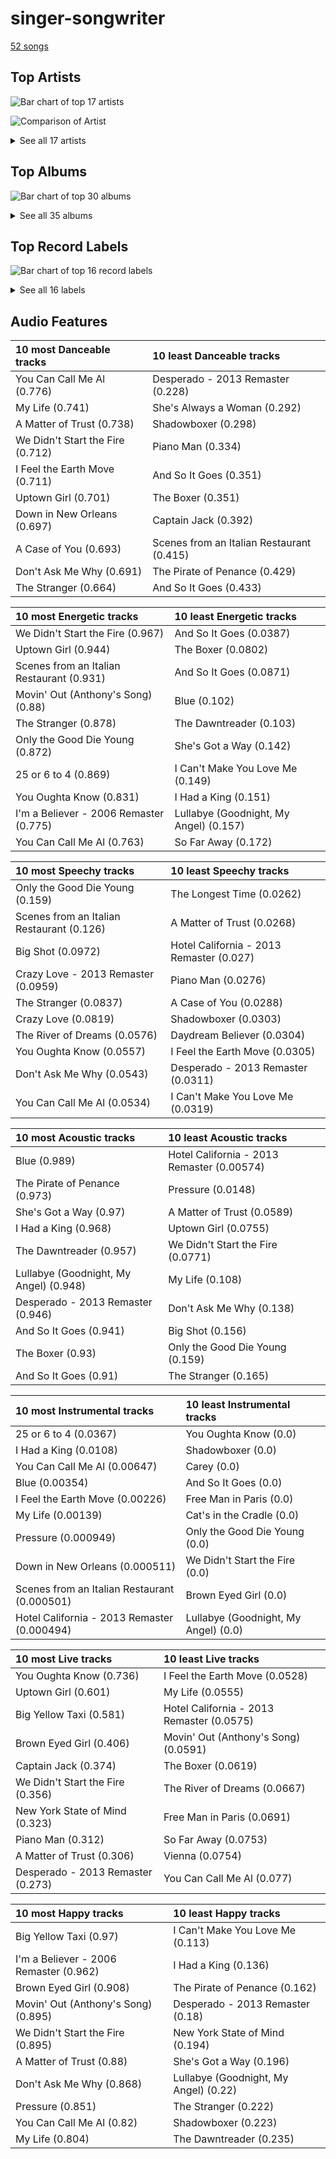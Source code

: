 # singer-songwriter

[52 songs](singer_songwriter_tracks.md)

## Top Artists

![Bar chart of top 17 artists](../images/genres/singer_songwriter/artists.png)

![Comparison of Artist](../images/genres/singer_songwriter/artists_comparison.png)


<details>
<summary>See all 17 artists</summary>

| Number of Tracks | Art | Artist | 🔗 |
|---:|:---|:---|:---|
| 23 | <img src="https://i.scdn.co/image/ab6761610000e5eb712c7643e8aa18a4aca6c811" alt="" width="50" /> | [Billy Joel](../artists/billy_joel.md) | [🔗](https://open.spotify.com/artist/6zFYqv1mOsgBRQbae3JJ9e) |
| 8 | <img src="https://i.scdn.co/image/68cfb061951dbd44c95422a54cb70baec0722ca3" alt="" width="50" /> | Joni Mitchell | [🔗](https://open.spotify.com/artist/5hW4L92KnC6dX9t7tYM4Ve) |
| 4 | <img src="https://i.scdn.co/image/ab6761610000e5eb5885f6c2d3ecf8e08bdfa472" alt="" width="50" /> | Van Morrison | [🔗](https://open.spotify.com/artist/44NX2ffIYHr6D4n7RaZF7A) |
| 2 | <img src="https://i.scdn.co/image/ab6761610000e5ebe4536d632bb182e3f82baaaf" alt="" width="50" /> | [The King's Singers](../artists/the_king_s_singers.md) | [🔗](https://open.spotify.com/artist/5lR7yDVN4z9kahOiUSlMhe) |
| 2 | <img src="https://i.scdn.co/image/ab6761610000e5ebbdef7f178c9cf2e8d50cb9b9" alt="" width="50" /> | The Monkees | [🔗](https://open.spotify.com/artist/320EPCSEezHt1rtbfwH6Ck) |
| 2 | <img src="https://i.scdn.co/image/813fde33623cbfd065053789cf1ffb22b55efd4a" alt="" width="50" /> | Carole King | [🔗](https://open.spotify.com/artist/319yZVtYM9MBGqmSQnMyY6) |
| 2 | <img src="https://i.scdn.co/image/ab6761610000e5eb1f764c8f69b595efe77e1c45" alt="" width="50" /> | Paul Simon | [🔗](https://open.spotify.com/artist/2CvCyf1gEVhI0mX6aFXmVI) |
| 2 | <img src="https://i.scdn.co/image/ab6761610000e5eb0767e116a2307495e37cd7fb" alt="" width="50" /> | Eagles | [🔗](https://open.spotify.com/artist/0ECwFtbIWEVNwjlrfc6xoL) |
| 1 | <img src="https://i.scdn.co/image/ab6772690000c46c44408083dac26a782655baf3" alt="" width="50" /> | Alanis Morissette | [🔗](https://open.spotify.com/artist/6ogn9necmbUdCppmNnGOdi) |
| 1 | <img src="https://i.scdn.co/image/ab6761610000e5eb624ddceb90bdf808ed4e2e35" alt="" width="50" /> | Steve Miller Band | [🔗](https://open.spotify.com/artist/6QtGlUje9TIkLrgPZrESuk) |
| 1 | <img src="https://i.scdn.co/image/ab6761610000e5ebe062176ee3682ca24d6fddd7" alt="" width="50" /> | Feist | [🔗](https://open.spotify.com/artist/6CWTBjOJK75cTE8Xv8u1kj) |
| 1 | <img src="https://i.scdn.co/image/ab6761610000e5ebe86f788af4e127154da1257f" alt="" width="50" /> | Bonnie Raitt | [🔗](https://open.spotify.com/artist/4KDyYWR7IpxZ7xrdYbKrqY) |
| 1 | <img src="https://i.scdn.co/image/ab67616d0000b273743ebb11200358b5c050f542" alt="" width="50" /> | Harry Chapin | [🔗](https://open.spotify.com/artist/42q4Ivs7tAiCZ5C7eG5q4c) |
| 1 | <img src="https://i.scdn.co/image/ab6761610000e5ebbab088e2157b02848dfcbc1e" alt="" width="50" /> | Chicago | [🔗](https://open.spotify.com/artist/3iDD7bnsjL9J4fO298r0L0) |
| 1 | <img src="https://i.scdn.co/image/ab6761610000e5ebf178cbda9bd9a389581ff021" alt="" width="50" /> | Fiona Apple | [🔗](https://open.spotify.com/artist/3g2kUQ6tHLLbmkV7T4GPtL) |
| 1 | <img src="https://i.scdn.co/image/ab6761610000e5ebfed5626c008ba961a81dd218" alt="" width="50" /> | Dr. John | [🔗](https://open.spotify.com/artist/320TrJub4arztwXRm7kqVO) |
| 1 | <img src="https://i.scdn.co/image/ab6761610000e5eb26e35e5ceab6998278006481" alt="" width="50" /> | Brandi Carlile | [🔗](https://open.spotify.com/artist/2sG4zTOLvjKG1PSoOyf5Ej) |

</details>

## Top Albums

![Bar chart of top 30 albums](../images/genres/singer_songwriter/albums.png)


<details>
<summary>See all 35 albums</summary>

| Number of Tracks | Art | Album | Release Date | 🔗 |
|---:|:---|:---|:---|:---|
| 7 | <img src="https://i.scdn.co/image/ab67616d0000b2738a6dbac0b74bd2484189ea5f" alt="" width="50" /> | The Stranger | 1977-09-29 | [🔗](https://open.spotify.com/album/3IILMjMMnoN2sKzgesX8KV) |
| 3 | <img src="https://i.scdn.co/image/ab67616d0000b273b4844a368bd9679f1db5a4fb" alt="" width="50" /> | Song to a Seagull | 1968-03-01 | [🔗](https://open.spotify.com/album/6rg3WTvmv68Vd6tgR0yS0E) |
| 3 | <img src="https://i.scdn.co/image/ab67616d0000b273e9f77be85457110ebf304da7" alt="" width="50" /> | Blue | 1971-06-22 | [🔗](https://open.spotify.com/album/1vz94WpXDVYIEGja8cjFNa) |
| 2 | <img src="https://i.scdn.co/image/ab67616d0000b27323350feac07f56d8b96f33d5" alt="" width="50" /> | Tapestry | 1971 | [🔗](https://open.spotify.com/album/12n11cgnpjXKLeqrnIERoS) |
| 2 | <img src="https://i.scdn.co/image/ab67616d0000b2731946747b8692919f98918ec4" alt="" width="50" /> | Storm Front | 1989-10-17 | [🔗](https://open.spotify.com/album/1Vw2uoVkLAJFVViJ1QyK1D) |
| 2 | <img src="https://i.scdn.co/image/ab67616d0000b273d81c87cd4fa07351a5d14a71" alt="" width="50" /> | River Of Dreams | 1993-08-10 | [🔗](https://open.spotify.com/album/4HPnwQJAEvTY910q4RNeOu) |
| 2 | <img src="https://i.scdn.co/image/ab67616d0000b273db9c8abe838bbfb28ed5cc06" alt="" width="50" /> | Piano Man | 1973-11-09 | [🔗](https://open.spotify.com/album/77ErLrVvYETIlQJHAwhfIH) |
| 2 | <img src="https://i.scdn.co/image/ab67616d0000b273b13eb2ff19372ac491273a06" alt="" width="50" /> | Good Vibrations | 1993 | [🔗](https://open.spotify.com/album/10IUKCLZPs9onPwXfQVxfv) |
| 2 | <img src="https://i.scdn.co/image/ab67616d0000b273814cbc4746358a25c84c62e7" alt="" width="50" /> | An Innocent Man | 1983-08-08 | [🔗](https://open.spotify.com/album/3R3x4zIabsvpD3yxqLaUpc) |
| 2 | <img src="https://i.scdn.co/image/ab67616d0000b2731d4675d5a0345bb93686e4b6" alt="" width="50" /> | 52nd Street | 1978-10-13 | [🔗](https://open.spotify.com/album/1HmCO8VK98AU6EXPOjGYyI) |
| 1 | <img src="https://i.scdn.co/image/ab67616d0000b273315994fdfb86d9bcb40337ba" alt="" width="50" /> | Verities & Balderdash | 1974 | [🔗](https://open.spotify.com/album/3nta4nhqWoWjc6LmHIB0kT) |
| 1 | <img src="https://i.scdn.co/image/ab67616d0000b273d1731f2c0e1c2c8957f35c76" alt="" width="50" /> | Turnstiles | 1976-05-19 | [🔗](https://open.spotify.com/album/7GiLfxL1su3MSqz7pmKMZi) |
| 1 | <img src="https://i.scdn.co/image/ab67616d0000b273b254ca0983d65ede8e3d2f7a" alt="" width="50" /> | Tidal | 1996-07-23 | [🔗](https://open.spotify.com/album/5gVBXH8MT6zfdRkjp7qT18) |
| 1 | <img src="https://i.scdn.co/image/ab67616d0000b273b17d3cdd360973516ade9e6d" alt="" width="50" /> | The Reminder | 2007-01-01 | [🔗](https://open.spotify.com/album/7bTdGfczXffzzNE9ssJj4Z) |
| 1 | <img src="https://i.scdn.co/image/ab67616d0000b273d5758ffb1632e086776cf14d" alt="" width="50" /> | The Princess and the Frog (Original Motion Picture Soundtrack) | 2009-11-23 | [🔗](https://open.spotify.com/album/0CcL28OkH89kjgKpNZC8sW) |
| 1 | <img src="https://i.scdn.co/image/ab67616d0000b273e5e5f24cf490dfc7041eafc3" alt="" width="50" /> | The Nylon Curtain | 1982-06-23 | [🔗](https://open.spotify.com/album/50bajZpetfL5T0iRCOR74J) |
| 1 | <img src="https://i.scdn.co/image/ab67616d0000b273375445cc7a2aedff11361b51" alt="" width="50" /> | The Joker | 1973-01-01 | [🔗](https://open.spotify.com/album/5uYNj1HkZrWKAkhEYcGmJr) |
| 1 | <img src="https://i.scdn.co/image/ab67616d0000b2738f09dd4d56cde1a2cda18604" alt="" width="50" /> | The Essential Van Morrison | 2015-12-04 | [🔗](https://open.spotify.com/album/0RXzDyBEGd2EGQTmv8cxQa) |
| 1 | <img src="https://i.scdn.co/image/ab67616d0000b273800f95060baebdd6aea0f4b9" alt="" width="50" /> | The Bridge | 1986-07-28 | [🔗](https://open.spotify.com/album/2fRxSC6FtiAkhEDVZr2seH) |
| 1 | <img src="https://i.scdn.co/image/ab67616d0000b27376448e93fcf0b2298744ba97" alt="" width="50" /> | The Birds, The Bees, & The Monkees | 1968-04-22 | [🔗](https://open.spotify.com/album/2Ov6zb7NfgDh3EXSIIWrb2) |
| 1 | <img src="https://i.scdn.co/image/ab67616d0000b273360a1ae790aa71a0aac4983e" alt="" width="50" /> | More of The Monkees (Deluxe Edition) | 1967-01-09 | [🔗](https://open.spotify.com/album/50zHjIiTOZM232gnWvOydX) |
| 1 | <img src="https://i.scdn.co/image/ab67616d0000b27369bb57791f9859f2695391f7" alt="" width="50" /> | Moondance (Expanded Edition) | 1970-02 | [🔗](https://open.spotify.com/album/6yNYC35npMBHbxG0Vle83O) |
| 1 | <img src="https://i.scdn.co/image/ab67616d0000b273f22514855a9a8356664340fb" alt="" width="50" /> | Moondance (Deluxe Edition) | 1970-02 | [🔗](https://open.spotify.com/album/7diHYi0CglGJekoM3KaWBK) |
| 1 | <img src="https://i.scdn.co/image/ab67616d0000b273a1113af3a19a41dc8eec534e" alt="" width="50" /> | Luck Of The Draw | 1991-01-01 | [🔗](https://open.spotify.com/album/6blrkOZ0VmkhYPjfoD7eqf) |
| 1 | <img src="https://i.scdn.co/image/ab67616d0000b2730058fcf8f649ae1b05f6c163" alt="" width="50" /> | Ladies of the Canyon | 1970-03-01 | [🔗](https://open.spotify.com/album/7JOdtLDLyXJIppDRB7kxr9) |
| 1 | <img src="https://i.scdn.co/image/ab67616d0000b27392c885317fbe4bfa680109b4" alt="" width="50" /> | Jagged Little Pill | 1995-06-09 | [🔗](https://open.spotify.com/album/09AwlP99cHfKVNKv4FC8VW) |
| 1 | <img src="https://i.scdn.co/image/ab67616d0000b2734637341b9f507521afa9a778" alt="" width="50" /> | Hotel California (2013 Remaster) | 1976-12-08 | [🔗](https://open.spotify.com/album/2widuo17g5CEC66IbzveRu) |
| 1 | <img src="https://i.scdn.co/image/ab67616d0000b27309880a7b8636c5a0615dc0c8" alt="" width="50" /> | Graceland (25th Anniversary Deluxe Edition) | 1986-08-12 | [🔗](https://open.spotify.com/album/6WgGWYw6XXQyLTsWt7tXky) |
| 1 | <img src="https://i.scdn.co/image/ab67616d0000b27322d5199692d318c28d6c7d9b" alt="" width="50" /> | Glass Houses | 1980-03-12 | [🔗](https://open.spotify.com/album/5sztejERqpktXEdemlUvU5) |
| 1 | <img src="https://i.scdn.co/image/ab67616d0000b2732d73b1bb77cee09f0278be04" alt="" width="50" /> | Desperado (2013 Remaster) | 1973 | [🔗](https://open.spotify.com/album/09WBxbis5Sixt01FVMs8UM) |
| 1 | <img src="https://i.scdn.co/image/ab67616d0000b273909f0333c8c1a821a7eea703" alt="" width="50" /> | Court and Spark | 1974-01-17 | [🔗](https://open.spotify.com/album/2akjxkzFolkeV72Yyv5KrM) |
| 1 | <img src="https://i.scdn.co/image/ab67616d0000b273431daec5815fd0255437b43b" alt="" width="50" /> | Cold Spring Harbor | 1971-11-01 | [🔗](https://open.spotify.com/album/274rMlKrr22086ohmwAJZA) |
| 1 | <img src="https://i.scdn.co/image/ab67616d0000b2730ac413b28547dbc45412a3ce" alt="" width="50" /> | Chicago IX: Chicago's Greatest Hits | 1975-11-10 | [🔗](https://open.spotify.com/album/5qWGV0fd7hpdptJYI4G9Dd) |
| 1 | <img src="https://i.scdn.co/image/ab67616d0000b2733f29a976eea00141514ab936" alt="" width="50" /> | Blowin' Your Mind! | 1967-09 | [🔗](https://open.spotify.com/album/7dsWupQRlFuhG8FGiQAUjC) |
| 1 | <img src="https://i.scdn.co/image/ab67616d0000b273f5aac98410fb9e64e29827d4" alt="" width="50" /> | Bear Creek | 2012-06-01 | [🔗](https://open.spotify.com/album/5b8YTIrc88vdnfRguZqvVE) |

</details>


## Top Record Labels

![Bar chart of top 16 record labels](../images/genres/singer_songwriter/labels.png)


<details>
<summary>See all 16 labels</summary>

| Number of Tracks | Label |
|---:|:---|
| 24 | [Columbia](../labels/columbia.md) |
| 14 | [Rhino](../labels/rhino.md) |
| 3 | [Legacy](../labels/legacy.md) |
| 3 | Elektra |
| 2 | [Warner Records](../labels/warner_records.md) |
| 2 | RCA Victor |
| 2 | Ode |
| 2 | Legacy Recordings |
| 2 | [Epic](../labels/epic.md) |
| 1 | Work |
| 1 | [Walt Disney Records](../labels/walt_disney_records.md) |
| 1 | Universal Music Division Polydor |
| 1 | Maverick |
| 1 | Clean Slate |
| 1 | [Capitol Records](../labels/capitol_records.md) |
| 1 | CAPITOL CATALOG MKT (C92) |

</details>


## Audio Features

| 10 most Danceable tracks | 10 least Danceable tracks |
|:---|:---|
| You Can Call Me Al (0.776) | Desperado - 2013 Remaster (0.228) |
| My Life (0.741) | She's Always a Woman (0.292) |
| A Matter of Trust (0.738) | Shadowboxer (0.298) |
| We Didn't Start the Fire (0.712) | Piano Man (0.334) |
| I Feel the Earth Move (0.711) | And So It Goes (0.351) |
| Uptown Girl (0.701) | The Boxer (0.351) |
| Down in New Orleans (0.697) | Captain Jack (0.392) |
| A Case of You (0.693) | Scenes from an Italian Restaurant (0.415) |
| Don't Ask Me Why (0.691) | The Pirate of Penance (0.429) |
| The Stranger (0.664) | And So It Goes (0.433) |

| 10 most Energetic tracks | 10 least Energetic tracks |
|:---|:---|
| We Didn't Start the Fire (0.967) | And So It Goes (0.0387) |
| Uptown Girl (0.944) | The Boxer (0.0802) |
| Scenes from an Italian Restaurant (0.931) | And So It Goes (0.0871) |
| Movin' Out (Anthony's Song) (0.88) | Blue (0.102) |
| The Stranger (0.878) | The Dawntreader (0.103) |
| Only the Good Die Young (0.872) | She's Got a Way (0.142) |
| 25 or 6 to 4 (0.869) | I Can't Make You Love Me (0.149) |
| You Oughta Know (0.831) | I Had a King (0.151) |
| I'm a Believer - 2006 Remaster (0.775) | Lullabye (Goodnight, My Angel) (0.157) |
| You Can Call Me Al (0.763) | So Far Away (0.172) |

| 10 most Speechy tracks | 10 least Speechy tracks |
|:---|:---|
| Only the Good Die Young (0.159) | The Longest Time (0.0262) |
| Scenes from an Italian Restaurant (0.126) | A Matter of Trust (0.0268) |
| Big Shot (0.0972) | Hotel California - 2013 Remaster (0.027) |
| Crazy Love - 2013 Remaster (0.0959) | Piano Man (0.0276) |
| The Stranger (0.0837) | A Case of You (0.0288) |
| Crazy Love (0.0819) | Shadowboxer (0.0303) |
| The River of Dreams (0.0576) | Daydream Believer (0.0304) |
| You Oughta Know (0.0557) | I Feel the Earth Move (0.0305) |
| Don't Ask Me Why (0.0543) | Desperado - 2013 Remaster (0.0311) |
| You Can Call Me Al (0.0534) | I Can't Make You Love Me (0.0319) |

| 10 most Acoustic tracks | 10 least Acoustic tracks |
|:---|:---|
| Blue (0.989) | Hotel California - 2013 Remaster (0.00574) |
| The Pirate of Penance (0.973) | Pressure (0.0148) |
| She's Got a Way (0.97) | A Matter of Trust (0.0589) |
| I Had a King (0.968) | Uptown Girl (0.0755) |
| The Dawntreader (0.957) | We Didn't Start the Fire (0.0771) |
| Lullabye (Goodnight, My Angel) (0.948) | My Life (0.108) |
| Desperado - 2013 Remaster (0.946) | Don't Ask Me Why (0.138) |
| And So It Goes (0.941) | Big Shot (0.156) |
| The Boxer (0.93) | Only the Good Die Young (0.159) |
| And So It Goes (0.91) | The Stranger (0.165) |

| 10 most Instrumental tracks | 10 least Instrumental tracks |
|:---|:---|
| 25 or 6 to 4 (0.0367) | You Oughta Know (0.0) |
| I Had a King (0.0108) | Shadowboxer (0.0) |
| You Can Call Me Al (0.00647) | Carey (0.0) |
| Blue (0.00354) | And So It Goes (0.0) |
| I Feel the Earth Move (0.00226) | Free Man in Paris (0.0) |
| My Life (0.00139) | Cat's in the Cradle (0.0) |
| Pressure (0.000949) | Only the Good Die Young (0.0) |
| Down in New Orleans (0.000511) | We Didn't Start the Fire (0.0) |
| Scenes from an Italian Restaurant (0.000501) | Brown Eyed Girl (0.0) |
| Hotel California - 2013 Remaster (0.000494) | Lullabye (Goodnight, My Angel) (0.0) |

| 10 most Live tracks | 10 least Live tracks |
|:---|:---|
| You Oughta Know (0.736) | I Feel the Earth Move (0.0528) |
| Uptown Girl (0.601) | My Life (0.0555) |
| Big Yellow Taxi (0.581) | Hotel California - 2013 Remaster (0.0575) |
| Brown Eyed Girl (0.406) | Movin' Out (Anthony's Song) (0.0591) |
| Captain Jack (0.374) | The Boxer (0.0619) |
| We Didn't Start the Fire (0.356) | The River of Dreams (0.0667) |
| New York State of Mind (0.323) | Free Man in Paris (0.0691) |
| Piano Man (0.312) | So Far Away (0.0753) |
| A Matter of Trust (0.306) | Vienna (0.0754) |
| Desperado - 2013 Remaster (0.273) | You Can Call Me Al (0.077) |

| 10 most Happy tracks | 10 least Happy tracks |
|:---|:---|
| Big Yellow Taxi (0.97) | I Can't Make You Love Me (0.113) |
| I'm a Believer - 2006 Remaster (0.962) | I Had a King (0.136) |
| Brown Eyed Girl (0.908) | The Pirate of Penance (0.162) |
| Movin' Out (Anthony's Song) (0.895) | Desperado - 2013 Remaster (0.18) |
| We Didn't Start the Fire (0.895) | New York State of Mind (0.194) |
| A Matter of Trust (0.88) | She's Got a Way (0.196) |
| Don't Ask Me Why (0.868) | Lullabye (Goodnight, My Angel) (0.22) |
| Pressure (0.851) | The Stranger (0.222) |
| You Can Call Me Al (0.82) | Shadowboxer (0.223) |
| My Life (0.804) | The Dawntreader (0.235) |
